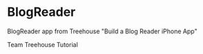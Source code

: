 # BlogReader
BlogReader app from Treehouse "Build a Blog Reader iPhone App"

Team Treehouse Tutorial

